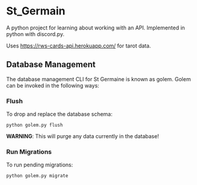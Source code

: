 # St_Germain

A python project for learning about working with an API.
Implemented in python with discord.py.

Uses https://rws-cards-api.herokuapp.com/ for tarot data.

## Database Management

The database management CLI for St Germaine is known as golem. Golem can be invoked in the following ways:


### Flush
To drop and replace the database schema:
```shell
python golem.py flush
```
__WARNING__: This will purge any data currently in the database!

### Run Migrations
To run pending migrations:
```shell
python golem.py migrate
```

